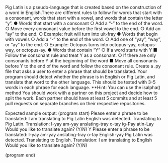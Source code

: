 Pig Latin is a pseudo-language that is created based on the construction of a word in
English.There are different rules to follow for words that start with a consonant, words that start
with a vowel, and words that contain the letter “y”.
● Words that start with a consonant
○ Add a “-” to the end of the word.
○ Move every consonant value before the first vowel to the end.
○ Add an “ay” to the end.
○ Example: fruit will turn into uit-fray
● Words that begin with vowels
○ Add a “-” to the end of the word.
○ Add one of “yay”, “way”, or “ay” to the end.
○ Example: Octopus turns into octopus-yay, octopus-way, or octopus-ay.
● Words that contain “Y”
○ If a word starts with Y
■ Follow the consonant rule and treat Y as a consonant.
○ If there are only consonants before Y at the beginning of the word
■ Move all consonants before Y to the end of the word and follow the
consonant rule.
Create a .py file that asks a user to enter a phrase that should be translated. Your program
should detect whether the phrase is in English or Pig Latin, and translate that word to the other
language. This should be tested with 3-5 words in each phrase for each language.
**Hint: You can use the isalpha() method
You should work with a partner on this project and decide how to split the work. Each partner
should have at least 5 commits and at least 5 pull requests on separate branches on their
respective repositories.

Expected sample output:
(program start)
Please enter a phrase to be translated:
I am translating to Pig Latin
English was detected. Translating to Pig Latin.
Translation: I-yay am-yay anslating-tray o-tay ig-Pay atin-Lay
Would you like to translate again? (Y/N)
Y
Please enter a phrase to be translated:
I-yay am-yay anslating-tray o-tay English-yay
Pig Latin was detected. Translating to English.
Translation: I am translating to English
Would you like to translate again? (Y/N)

(program end)